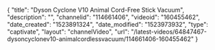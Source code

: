 {
    "title": "Dyson Cyclone V10 Animal Cord-Free Stick Vacuum",
    "description": "",
    "channelid": "114661406",
    "videoid": "160455462",
    "date_created": "1523891324",
    "date_modified": "1523973932",
    "type": "captivate",
    "layout": "channelVideo",
    "url": "\/latest-videos\/64847467-dysoncyclonev10-animalcordlessvacuum\/114661406-160455462"
}
